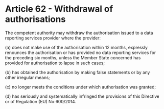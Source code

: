 # Article 62 - Withdrawal of authorisations


The competent authority may withdraw the authorisation issued to a data reporting services provider where the provider:

(a) does not make use of the authorisation within 12 months, expressly renounces the authorisation or has provided no data reporting services for the preceding six months, unless the Member State concerned has provided for authorisation to lapse in such cases;

(b) has obtained the authorisation by making false statements or by any other irregular means;

(c) no longer meets the conditions under which authorisation was granted;

(d) has seriously and systematically infringed the provisions of this Directive or of Regulation (EU) No 600/2014.
